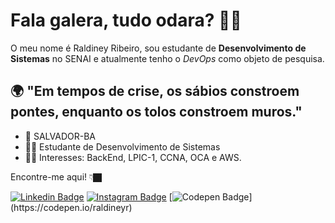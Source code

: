 # Fala galera, tudo odara? 👋🏿

O meu nome é Raldiney Ribeiro, sou estudante de **Desenvolvimento de Sistemas** no SENAI e atualmente tenho o *DevOps* como objeto de pesquisa.


## 🌍 "Em tempos de crise, os sábios constroem pontes, enquanto os tolos constroem muros." 

- 📍 SALVADOR-BA
- 🧔🏾 Estudante de Desenvolvimento de Sistemas
- ✍🏿 Interesses: BackEnd, LPIC-1, CCNA, OCA e AWS.

Encontre-me aqui!  👇🏿

[![Linkedin Badge](https://img.shields.io/badge/-LinkedIn-blue?style=flat-square&logo=Linkedin&logoColor=white&link=https://www.linkedin.com/in/raldineyr/)](https://www.linkedin.com/in/raldineyr/) [![Instagram Badge](https://img.shields.io/badge/-Instagram-green?style=flat-square&logo=Instagram&logoColor=white&link=https://www.instagram.com/raldineyr/)](https://www.instagram.com/raldineyr/) [![Codepen Badge](https://img.shields.io/badge/-Codepen-black?style=flat-square&logo=Codepen&logoColor=white&link=[https://codepen.io/raldineyr](https://codepen.io/raldineyr))](https://codepen.io/raldineyr)











